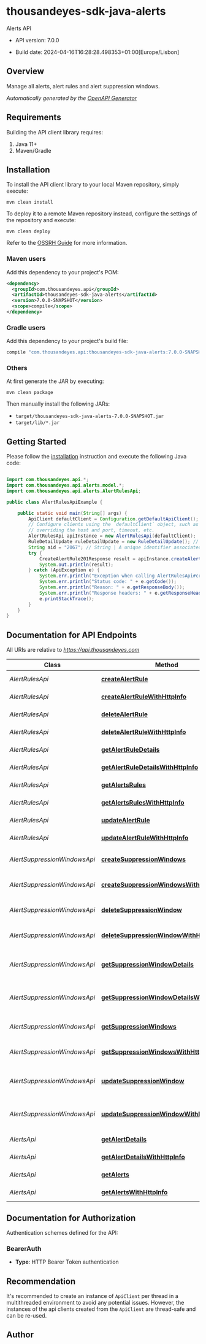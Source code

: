 # thousandeyes-sdk-java-alerts

Alerts API

- API version: 7.0.0

- Build date: 2024-04-16T16:28:28.498353+01:00[Europe/Lisbon]


## Overview
Manage all alerts, alert rules and alert suppression windows.


*Automatically generated by the [OpenAPI Generator](https://openapi-generator.tech)*

## Requirements

Building the API client library requires:

1. Java 11+
2. Maven/Gradle

## Installation

To install the API client library to your local Maven repository, simply execute:

```shell
mvn clean install
```

To deploy it to a remote Maven repository instead, configure the settings of the repository and execute:

```shell
mvn clean deploy
```

Refer to the [OSSRH Guide](http://central.sonatype.org/pages/ossrh-guide.html) for more information.

### Maven users

Add this dependency to your project's POM:

```xml
<dependency>
  <groupId>com.thousandeyes.api</groupId>
  <artifactId>thousandeyes-sdk-java-alerts</artifactId>
  <version>7.0.0-SNAPSHOT</version>
  <scope>compile</scope>
</dependency>
```

### Gradle users

Add this dependency to your project's build file:

```groovy
compile "com.thousandeyes.api:thousandeyes-sdk-java-alerts:7.0.0-SNAPSHOT"
```

### Others

At first generate the JAR by executing:

```shell
mvn clean package
```

Then manually install the following JARs:

- `target/thousandeyes-sdk-java-alerts-7.0.0-SNAPSHOT.jar`
- `target/lib/*.jar`

## Getting Started

Please follow the [installation](#installation) instruction and execute the following Java code:

```java

import com.thousandeyes.api.*;
import com.thousandeyes.api.alerts.model.*;
import com.thousandeyes.api.alerts.AlertRulesApi;

public class AlertRulesApiExample {

    public static void main(String[] args) {
        ApiClient defaultClient = Configuration.getDefaultApiClient();
        // Configure clients using the `defaultClient` object, such as
        // overriding the host and port, timeout, etc.
        AlertRulesApi apiInstance = new AlertRulesApi(defaultClient);
        RuleDetailUpdate ruleDetailUpdate = new RuleDetailUpdate(); // RuleDetailUpdate | 
        String aid = "2067"; // String | A unique identifier associated with your account group. You can retrieve your `AccountGroupId` from the `/account-groups` endpoint. Note that you must be assigned to the target account group. Specifying this parameter without being assigned to the target account group will result in an error response.
        try {
            CreateAlertRule201Response result = apiInstance.createAlertRule(ruleDetailUpdate, aid);
            System.out.println(result);
        } catch (ApiException e) {
            System.err.println("Exception when calling AlertRulesApi#createAlertRule");
            System.err.println("Status code: " + e.getCode());
            System.err.println("Reason: " + e.getResponseBody());
            System.err.println("Response headers: " + e.getResponseHeaders());
            e.printStackTrace();
        }
    }
}

```

## Documentation for API Endpoints

All URIs are relative to *https://api.thousandeyes.com*

Class | Method | HTTP request | Description
------------ | ------------- | ------------- | -------------
*AlertRulesApi* | [**createAlertRule**](docs/AlertRulesApi.md#createAlertRule) | **POST** /v7/alerts/rules | Create alert rule
*AlertRulesApi* | [**createAlertRuleWithHttpInfo**](docs/AlertRulesApi.md#createAlertRuleWithHttpInfo) | **POST** /v7/alerts/rules | Create alert rule
*AlertRulesApi* | [**deleteAlertRule**](docs/AlertRulesApi.md#deleteAlertRule) | **DELETE** /v7/alerts/rules/{ruleId} | Delete alert rule
*AlertRulesApi* | [**deleteAlertRuleWithHttpInfo**](docs/AlertRulesApi.md#deleteAlertRuleWithHttpInfo) | **DELETE** /v7/alerts/rules/{ruleId} | Delete alert rule
*AlertRulesApi* | [**getAlertRuleDetails**](docs/AlertRulesApi.md#getAlertRuleDetails) | **GET** /v7/alerts/rules/{ruleId} | Retrieve alert rule
*AlertRulesApi* | [**getAlertRuleDetailsWithHttpInfo**](docs/AlertRulesApi.md#getAlertRuleDetailsWithHttpInfo) | **GET** /v7/alerts/rules/{ruleId} | Retrieve alert rule
*AlertRulesApi* | [**getAlertsRules**](docs/AlertRulesApi.md#getAlertsRules) | **GET** /v7/alerts/rules | List alert rules
*AlertRulesApi* | [**getAlertsRulesWithHttpInfo**](docs/AlertRulesApi.md#getAlertsRulesWithHttpInfo) | **GET** /v7/alerts/rules | List alert rules
*AlertRulesApi* | [**updateAlertRule**](docs/AlertRulesApi.md#updateAlertRule) | **PUT** /v7/alerts/rules/{ruleId} | Update alert rule
*AlertRulesApi* | [**updateAlertRuleWithHttpInfo**](docs/AlertRulesApi.md#updateAlertRuleWithHttpInfo) | **PUT** /v7/alerts/rules/{ruleId} | Update alert rule
*AlertSuppressionWindowsApi* | [**createSuppressionWindows**](docs/AlertSuppressionWindowsApi.md#createSuppressionWindows) | **POST** /v7/alert-suppression-windows | Create alert suppression window
*AlertSuppressionWindowsApi* | [**createSuppressionWindowsWithHttpInfo**](docs/AlertSuppressionWindowsApi.md#createSuppressionWindowsWithHttpInfo) | **POST** /v7/alert-suppression-windows | Create alert suppression window
*AlertSuppressionWindowsApi* | [**deleteSuppressionWindow**](docs/AlertSuppressionWindowsApi.md#deleteSuppressionWindow) | **DELETE** /v7/alert-suppression-windows/{windowId} | Delete alert suppression window
*AlertSuppressionWindowsApi* | [**deleteSuppressionWindowWithHttpInfo**](docs/AlertSuppressionWindowsApi.md#deleteSuppressionWindowWithHttpInfo) | **DELETE** /v7/alert-suppression-windows/{windowId} | Delete alert suppression window
*AlertSuppressionWindowsApi* | [**getSuppressionWindowDetails**](docs/AlertSuppressionWindowsApi.md#getSuppressionWindowDetails) | **GET** /v7/alert-suppression-windows/{windowId} | Retrieve alert suppression window
*AlertSuppressionWindowsApi* | [**getSuppressionWindowDetailsWithHttpInfo**](docs/AlertSuppressionWindowsApi.md#getSuppressionWindowDetailsWithHttpInfo) | **GET** /v7/alert-suppression-windows/{windowId} | Retrieve alert suppression window
*AlertSuppressionWindowsApi* | [**getSuppressionWindows**](docs/AlertSuppressionWindowsApi.md#getSuppressionWindows) | **GET** /v7/alert-suppression-windows | List alert suppression windows
*AlertSuppressionWindowsApi* | [**getSuppressionWindowsWithHttpInfo**](docs/AlertSuppressionWindowsApi.md#getSuppressionWindowsWithHttpInfo) | **GET** /v7/alert-suppression-windows | List alert suppression windows
*AlertSuppressionWindowsApi* | [**updateSuppressionWindow**](docs/AlertSuppressionWindowsApi.md#updateSuppressionWindow) | **PUT** /v7/alert-suppression-windows/{windowId} | Update alert suppression window
*AlertSuppressionWindowsApi* | [**updateSuppressionWindowWithHttpInfo**](docs/AlertSuppressionWindowsApi.md#updateSuppressionWindowWithHttpInfo) | **PUT** /v7/alert-suppression-windows/{windowId} | Update alert suppression window
*AlertsApi* | [**getAlertDetails**](docs/AlertsApi.md#getAlertDetails) | **GET** /v7/alerts/{alertId} | Retrieve alert details
*AlertsApi* | [**getAlertDetailsWithHttpInfo**](docs/AlertsApi.md#getAlertDetailsWithHttpInfo) | **GET** /v7/alerts/{alertId} | Retrieve alert details
*AlertsApi* | [**getAlerts**](docs/AlertsApi.md#getAlerts) | **GET** /v7/alerts | List active alerts
*AlertsApi* | [**getAlertsWithHttpInfo**](docs/AlertsApi.md#getAlertsWithHttpInfo) | **GET** /v7/alerts | List active alerts


<a id="documentation-for-authorization"></a>
## Documentation for Authorization


Authentication schemes defined for the API:
<a id="BearerAuth"></a>
### BearerAuth


- **Type**: HTTP Bearer Token authentication


## Recommendation

It's recommended to create an instance of `ApiClient` per thread in a multithreaded environment to avoid any potential issues.
However, the instances of the api clients created from the `ApiClient` are thread-safe and can be re-used.

## Author



